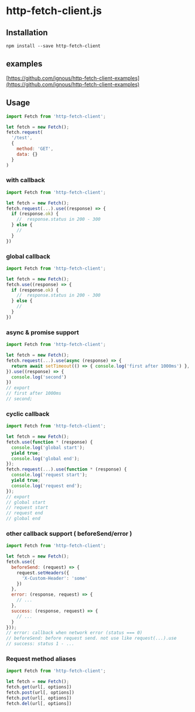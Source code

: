 # http-fetch-client.js
## Installation
```
npm install --save http-fetch-client
```

## examples
[https://github.com/ignous/http-fetch-client-examples](https://github.com/ignous/http-fetch-client-examples)

## Usage
```js
import Fetch from 'http-fetch-client';

let fetch = new Fetch();
fetch.request(
  '/test',
  {
    method: 'GET',
    data: {}
  }
)
```

### with callback
```js
import Fetch from 'http-fetch-client';

let fetch = new Fetch();
fetch.request(...).use((response) => {
  if (response.ok) {
    //  response.status in 200 - 300
  } else {
    //
  }
})
```

### global callback
```js
import Fetch from 'http-fetch-client';

let fetch = new Fetch();
fetch.use((response) => {
  if (response.ok) {
    //  response.status in 200 - 300
  } else {
    //
  }
})
```

### async & promise support
```js
import Fetch from 'http-fetch-client';

let fetch = new Fetch();
fetch.request(...).use(async (response) => {
  return await setTimeout(() => { console.log('first after 1000ms') }, 1000);
}).use((response) => {
  console.log('second')
})
// export
// first after 1000ms
// second;
```

### cyclic callback
```js
import Fetch from 'http-fetch-client';

let fetch = new Fetch();
fetch.use(function * (response) {
  console.log('global start');
  yield true;
  console.log('global end');
});
fetch.request(...).use(function * (response) {
  console.log('request start');
  yield true;
  console.log('request end');
});
// export
// global start
// request start
// request end
// global end
```

### other callback support ( beforeSend/error )
```js
import Fetch from 'http-fetch-client';

let fetch = new Fetch();
fetch.use({
  beforeSend: (request) => {
    request.setHeaders({
      'X-Custom-Header': 'some'
    })
  },
  error: (response, request) => {
    // ...
  },
  success: (response, request) => {
    // ...
  }
}));
// error: callback when network error (status === 0)
// beforeSend: before request send. not use like request(...).use
// success: status 1 - ...
```

### Request method aliases
```js
import Fetch from 'http-fetch-client';

let fetch = new Fetch();
fetch.get(url[, options])
fetch.post(url[, options])
fetch.put(url[, options])
fetch.del(url[, options])
```

